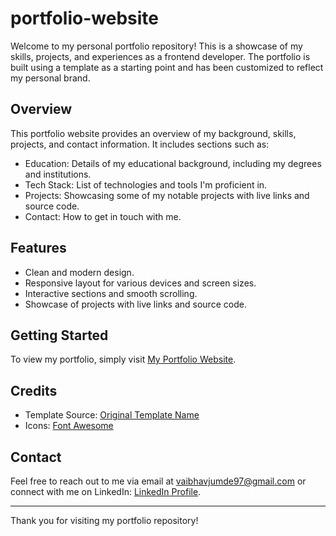 # portfolio-website


Welcome to my personal portfolio repository! This is a showcase of my skills, projects, and experiences as a frontend developer. The portfolio is built using a template as a starting point and has been customized to reflect my personal brand.

## Overview

This portfolio website provides an overview of my background, skills, projects, and contact information. It includes sections such as:

- Education: Details of my educational background, including my degrees and institutions.
- Tech Stack: List of technologies and tools I'm proficient in.
- Projects: Showcasing some of my notable projects with live links and source code.
- Contact: How to get in touch with me.


## Features

- Clean and modern design.
- Responsive layout for various devices and screen sizes.
- Interactive sections and smooth scrolling.
- Showcase of projects with live links and source code.


## Getting Started

To view my portfolio, simply visit [My Portfolio Website](https://your-portfolio-link-here.com).


## Credits

- Template Source: [Original Template Name](https://www.free-css.com/)
- Icons: [Font Awesome](https://fontawesome.com/)

## Contact

Feel free to reach out to me via email at vaibhavjumde97@gmail.com or connect with me on LinkedIn: [LinkedIn Profile](https://www.linkedin.com/in/vaibhav-jumde-51004b170/).

---

Thank you for visiting my portfolio repository!
